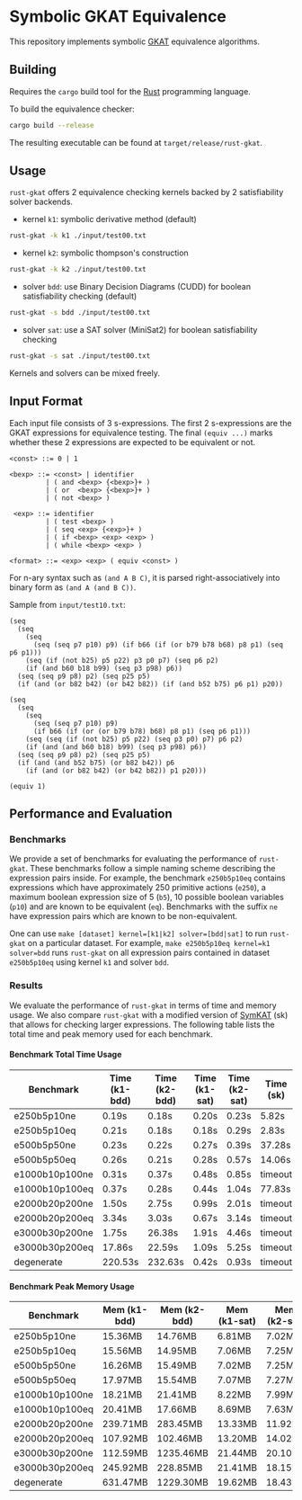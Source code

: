 # Symbolic GKAT Equivalence 
This repository implements symbolic
[GKAT](https://dl.acm.org/doi/10.1145/3371129) equivalence algorithms.

## Building
Requires the `cargo` build tool for the [Rust](https://www.rust-lang.org/)
programming language.

To build the equivalence checker:
``` sh
cargo build --release
```
The resulting executable can be found at `target/release/rust-gkat`.

## Usage
`rust-gkat` offers 2 equivalence checking kernels backed by 2 satisfiability solver backends.

- kernel `k1`: symbolic derivative method (default)
``` sh
rust-gkat -k k1 ./input/test00.txt
```

- kernel `k2`: symbolic thompson's construction
``` sh
rust-gkat -k k2 ./input/test00.txt
```

- solver `bdd`: use Binary Decision Diagrams (CUDD) for boolean satisfiability checking (default)
``` sh
rust-gkat -s bdd ./input/test00.txt
```

- solver `sat`: use a SAT solver (MiniSat2) for boolean satisfiability checking
``` sh
rust-gkat -s sat ./input/test00.txt
```

Kernels and solvers can be mixed freely.

## Input Format
Each input file consists of 3 s-expressions. The first 2 s-expressions are the
GKAT expressions for equivalence testing. The final `(equiv ...)` marks whether
these 2 expressions are expected to be equivalent or not.

```
<const> ::= 0 | 1

<bexp> ::= <const> | identifier
         | ( and <bexp> {<bexp>}+ )
         | ( or  <bexp> {<bexp>}+ )
         | ( not <bexp> )

 <exp> ::= identifier 
         | ( test <bexp> )
         | ( seq <exp> {<exp>}+ )
         | ( if <bexp> <exp> <exp> )
         | ( while <bexp> <exp> )

<format> ::= <exp> <exp> ( equiv <const> )
```

For n-ary syntax such as `(and A B C)`, it is parsed right-associatively into
binary form as `(and A (and B C))`.

Sample from `input/test10.txt`:
```
(seq
  (seq
    (seq
      (seq (seq p7 p10) p9) (if b66 (if (or b79 b78 b68) p8 p1) (seq p6 p1)))
    (seq (if (not b25) p5 p22) p3 p0 p7) (seq p6 p2)
    (if (and b60 b18 b99) (seq p3 p98) p6))
  (seq (seq p9 p8) p2) (seq p25 p5)
  (if (and (or b82 b42) (or b42 b82)) (if (and b52 b75) p6 p1) p20))

(seq
  (seq
    (seq
      (seq (seq p7 p10) p9)
      (if b66 (if (or (or b79 b78) b68) p8 p1) (seq p6 p1)))
    (seq (seq (if (not b25) p5 p22) (seq p3 p0) p7) p6 p2)
    (if (and (and b60 b18) b99) (seq p3 p98) p6))
  (seq (seq p9 p8) p2) (seq p25 p5)
  (if (and (and b52 b75) (or b82 b42)) p6
    (if (and (or b82 b42) (or b42 b82)) p1 p20)))

(equiv 1)
```

## Performance and Evaluation
### Benchmarks
We provide a set of benchmarks for evaluating the performance of `rust-gkat`.
These benchmarks follow a simple naming scheme describing the expression pairs
inside. For example, the benchmark `e250b5p10eq` contains expressions which have
approximately 250 primitive actions (`e250`), a maximum boolean expression size
of 5 (`b5`), 10 possible boolean variables (`p10`) and are known to be
equivalent (`eq`). Benchmarks with the suffix `ne` have expression pairs which
are known to be non-equivalent. 

One can use `make [dataset] kernel=[k1|k2] solver=[bdd|sat]` to run `rust-gkat`
on a particular dataset. For example, `make e250b5p10eq kernel=k1 solver=bdd`
runs `rust-gkat` on all expression pairs contained in dataset `e250b5p10eq`
using kernel `k1` and solver `bdd`.

### Results
We evaluate the performance of `rust-gkat` in terms of time and memory usage. We
also compare `rust-gkat` with a modified version of
[SymKAT](https://perso.ens-lyon.fr/damien.pous/symbolickat/) (sk) that allows
for checking larger expressions. The following table lists the total time and
peak memory used for each benchmark.

#### Benchmark Total Time Usage
| Benchmark      | Time (k1-bdd) | Time (k2-bdd) | Time (k1-sat) | Time (k2-sat) | Time (sk) |
| -------------- | ------------- | ------------- | ------------- | ------------- | --------- |
| e250b5p10ne    | 0.19s         | 0.18s         | 0.20s         | 0.23s         | 5.82s     |
| e250b5p10eq    | 0.21s         | 0.18s         | 0.18s         | 0.29s         | 2.83s     |
| e500b5p50ne    | 0.23s         | 0.22s         | 0.27s         | 0.39s         | 37.28s    |
| e500b5p50eq    | 0.26s         | 0.21s         | 0.28s         | 0.57s         | 14.06s    |
| e1000b10p100ne | 0.31s         | 0.37s         | 0.48s         | 0.85s         | timeout   |
| e1000b10p100eq | 0.37s         | 0.28s         | 0.44s         | 1.04s         | 77.83s    |
| e2000b20p200ne | 1.50s         | 2.75s         | 0.99s         | 2.01s         | timeout   |
| e2000b20p200eq | 3.34s         | 3.03s         | 0.67s         | 3.14s         | timeout   |
| e3000b30p200ne | 1.75s         | 26.38s        | 1.91s         | 4.46s         | timeout   |
| e3000b30p200eq | 17.86s        | 22.59s        | 1.09s         | 5.25s         | timeout   |
| degenerate     | 220.53s       | 232.63s       | 0.42s         | 0.93s         | timeout   |

#### Benchmark Peak Memory Usage
| Benchmark      | Mem (k1-bdd) | Mem (k2-bdd) | Mem (k1-sat) | Mem (k2-sat) | Memory (sk) |
| -------------- | ------------ | ------------ | ------------ | ------------ | ----------- |
| e250b5p10ne    | 15.36MB      | 14.76MB      | 6.81MB       | 7.02MB       | 114.06MB    |
| e250b5p10eq    | 15.56MB      | 14.95MB      | 7.06MB       | 7.25MB       | 100.48MB    |
| e500b5p50ne    | 16.26MB      | 15.49MB      | 7.02MB       | 7.25MB       | 524.89MB    |
| e500b5p50eq    | 17.97MB      | 15.54MB      | 7.07MB       | 7.27MB       | 546.914MB   |
| e1000b10p100ne | 18.21MB      | 21.41MB      | 8.22MB       | 7.99MB       | timeout     |
| e1000b10p100eq | 20.41MB      | 17.66MB      | 8.69MB       | 7.63MB       | 5822.66MB   |
| e2000b20p200ne | 239.71MB     | 283.45MB     | 13.33MB      | 11.92MB      | timeout     |
| e2000b20p200eq | 107.92MB     | 102.46MB     | 13.20MB      | 14.02MB      | timeout     |
| e3000b30p200ne | 112.59MB     | 1235.46MB    | 21.44MB      | 20.10MB      | timeout     |
| e3000b30p200eq | 245.92MB     | 228.85MB     | 21.41MB      | 18.15MB      | timeout     |
| degenerate     | 631.47MB     | 1229.30MB    | 19.62MB      | 18.43MB      | timeout     |